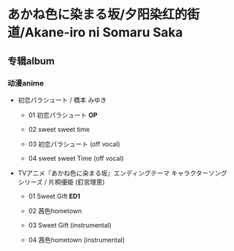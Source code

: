 # あかね色に染まる坂/夕阳染红的街道/Akane-iro ni Somaru Saka

## 专辑album

### 动漫anime

- 初恋パラシュート / 橋本 みゆき
  
  - 01 初恋パラシュート **OP**
  
  - 02 sweet sweet time
  
  - 03 初恋パラシュート (off vocal)
  
  - 04 sweet sweet Time (off vocal) 

- TVアニメ『あかね色に染まる坂』エンディングテーマ キャラクターソングシリーズ / 片桐優姫 (釘宮理恵)
  
  - 01 Sweet Gift **ED1**
  
  - 02 茜色hometown
  
  - 03 Sweet Gift (instrumental)
  
  - 04 茜色hometown (instrumental)
